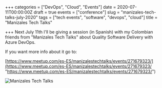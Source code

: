+++
categories = ["DevOps", "Cloud", "Events"]
date = 2020-07-11T00:00:00Z
draft = true
events = ["conference"]
slug = "manizales-tech-talks-july-2020"
tags = ["tech events", "software", "devops", "cloud"]
title = "Manizales Tech Talks"

+++
Next July 11th I'll be giving a session (in Spanish) with my Colombian friends from "Manizales Tech Talks" about Quality Software Delivery with Azure DevOps.

If you want more info about it go to:

[https://www.meetup.com/es-ES/manizalestechtalks/events/271679323/](https://www.meetup.com/es-ES/manizalestechtalks/events/271679323/ "https://www.meetup.com/es-ES/manizalestechtalks/events/271679323/")

![Manizales Tech Talks](/images/techcommunity2020.jpeg)